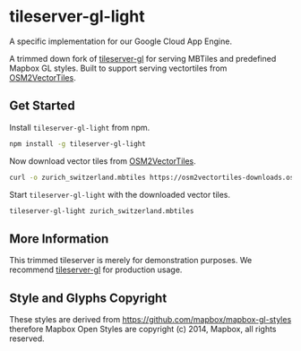 # tileserver-gl-light

A specific implementation for our Google Cloud App Engine.

A trimmed down fork of [tileserver-gl](https://github.com/klokantech/tileserver-gl) for serving MBTiles and
predefined Mapbox GL styles.
Built to support serving vectortiles from [OSM2VectorTiles](http://osm2vectortiles.org/).

## Get Started

Install `tileserver-gl-light` from npm.

```bash
npm install -g tileserver-gl-light
```

Now download vector tiles from [OSM2VectorTiles](http://osm2vectortiles.org/downloads/).

```bash
curl -o zurich_switzerland.mbtiles https://osm2vectortiles-downloads.os.zhdk.cloud.switch.ch/v2.0/extracts/zurich_switzerland.mbtiles
```

Start `tileserver-gl-light` with the downloaded vector tiles.

```bash
tileserver-gl-light zurich_switzerland.mbtiles
```

## More Information

This trimmed tileserver is merely for demonstration purposes.
We recommend [tileserver-gl](https://github.com/klokantech/tileserver-gl)
for production usage.

## Style and Glyphs Copyright

These styles are derived from https://github.com/mapbox/mapbox-gl-styles
therefore Mapbox Open Styles are copyright (c) 2014, Mapbox, all rights reserved.
